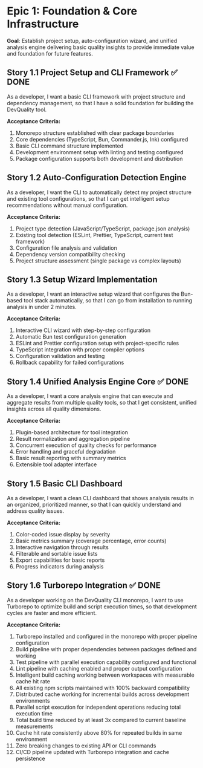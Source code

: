 # Epic 1: Foundation & Core Infrastructure

**Goal**: Establish project setup, auto-configuration wizard, and unified analysis engine delivering basic quality insights to provide immediate value and foundation for future features.

## Story 1.1 Project Setup and CLI Framework ✅ **DONE**

As a developer, I want a basic CLI framework with project structure and dependency management, so that I have a solid foundation for building the DevQuality tool.

**Acceptance Criteria:**

1. Monorepo structure established with clear package boundaries
2. Core dependencies (TypeScript, Bun, Commander.js, Ink) configured
3. Basic CLI command structure implemented
4. Development environment setup with linting and testing configured
5. Package configuration supports both development and distribution

## Story 1.2 Auto-Configuration Detection Engine

As a developer, I want the CLI to automatically detect my project structure and existing tool configurations, so that I can get intelligent setup recommendations without manual configuration.

**Acceptance Criteria:**

1. Project type detection (JavaScript/TypeScript, package.json analysis)
2. Existing tool detection (ESLint, Prettier, TypeScript, current test framework)
3. Configuration file analysis and validation
4. Dependency version compatibility checking
5. Project structure assessment (single package vs complex layouts)

## Story 1.3 Setup Wizard Implementation

As a developer, I want an interactive setup wizard that configures the Bun-based tool stack automatically, so that I can go from installation to running analysis in under 2 minutes.

**Acceptance Criteria:**

1. Interactive CLI wizard with step-by-step configuration
2. Automatic Bun test configuration generation
3. ESLint and Prettier configuration setup with project-specific rules
4. TypeScript integration with proper compiler options
5. Configuration validation and testing
6. Rollback capability for failed configurations

## Story 1.4 Unified Analysis Engine Core ✅ **DONE**

As a developer, I want a core analysis engine that can execute and aggregate results from multiple quality tools, so that I get consistent, unified insights across all quality dimensions.

**Acceptance Criteria:**

1. Plugin-based architecture for tool integration
2. Result normalization and aggregation pipeline
3. Concurrent execution of quality checks for performance
4. Error handling and graceful degradation
5. Basic result reporting with summary metrics
6. Extensible tool adapter interface

## Story 1.5 Basic CLI Dashboard

As a developer, I want a clean CLI dashboard that shows analysis results in an organized, prioritized manner, so that I can quickly understand and address quality issues.

**Acceptance Criteria:**

1. Color-coded issue display by severity
2. Basic metrics summary (coverage percentage, error counts)
3. Interactive navigation through results
4. Filterable and sortable issue lists
5. Export capabilities for basic reports
6. Progress indicators during analysis

## Story 1.6 Turborepo Integration ✅ **DONE**

As a developer working on the DevQuality CLI monorepo, I want to use Turborepo to optimize build and script execution times, so that development cycles are faster and more efficient.

**Acceptance Criteria:**

1. Turborepo installed and configured in the monorepo with proper pipeline configuration
2. Build pipeline with proper dependencies between packages defined and working
3. Test pipeline with parallel execution capability configured and functional
4. Lint pipeline with caching enabled and proper output configuration
5. Intelligent build caching working between workspaces with measurable cache hit rate
6. All existing npm scripts maintained with 100% backward compatibility
7. Distributed cache working for incremental builds across development environments
8. Parallel script execution for independent operations reducing total execution time
9. Total build time reduced by at least 3x compared to current baseline measurements
10. Cache hit rate consistently above 80% for repeated builds in same environment
11. Zero breaking changes to existing API or CLI commands
12. CI/CD pipeline updated with Turborepo integration and cache persistence
